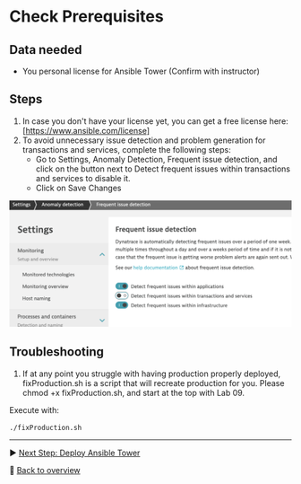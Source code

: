 # Check Prerequisites

## Data needed

- You personal license for Ansible Tower (Confirm with instructor)

## Steps

1. In case you don't have your license yet, you can get a free license here: [https://www.ansible.com/license]
2. To avoid unnecessary issue detection and problem generation for transactions and services, complete the following steps:
    - Go to Settings, Anomaly Detection, Frequent issue detection, and click on the button next to Detect frequent issues within transactions and services to disable it.
    - Click on Save Changes

![Disable Frequent Issue Detection](./assets/frequent_issue_detection.png)

## Troubleshooting

1. If at any point you struggle with having production properly deployed, fixProduction.sh is a script that will recreate production for you. Please chmod +x fixProduction.sh, and start at the top with Lab 09.

Execute with:

```
./fixProduction.sh
```

---

:arrow_forward: [Next Step: Deploy Ansible Tower](../01_Deploy_Ansible_Tower)

:arrow_up_small: [Back to overview](../)

[https://www.ansible.com/license]:https://www.ansible.com/license  
